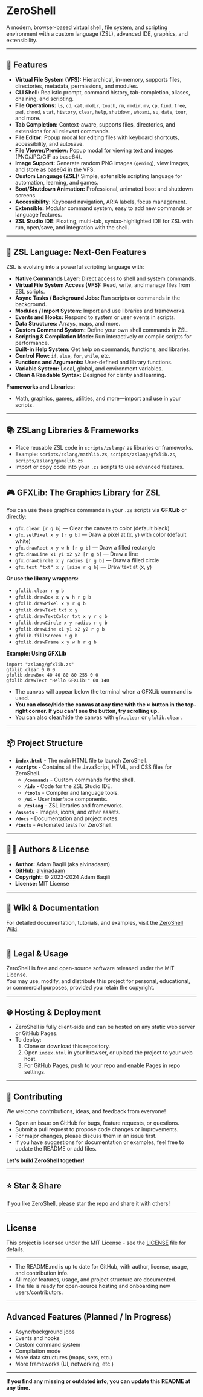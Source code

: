 # ZeroShell

A modern, browser-based virtual shell, file system, and scripting environment with a custom language (ZSL), advanced IDE, graphics, and extensibility.

---

## 🚀 Features

- **Virtual File System (VFS):** Hierarchical, in-memory, supports files, directories, metadata, permissions, and modules.
- **CLI Shell:** Realistic prompt, command history, tab-completion, aliases, chaining, and scripting.
- **File Operations:** `ls`, `cd`, `cat`, `mkdir`, `touch`, `rm`, `rmdir`, `mv`, `cp`, `find`, `tree`, `pwd`, `chmod`, `stat`, `history`, `clear`, `help`, `shutdown`, `whoami`, `su`, `date`, `tour`, and more.
- **Tab Completion:** Context-aware, supports files, directories, and extensions for all relevant commands.
- **File Editor:** Popup modal for editing files with keyboard shortcuts, accessibility, and autosave.
- **File Viewer/Preview:** Popup modal for viewing text and images (PNG/JPG/GIF as base64).
- **Image Support:** Generate random PNG images (`genimg`), view images, and store as base64 in the VFS.
- **Custom Language (ZSL):** Simple, extensible scripting language for automation, learning, and games.
- **Boot/Shutdown Animation:** Professional, animated boot and shutdown screens.
- **Accessibility:** Keyboard navigation, ARIA labels, focus management.
- **Extensible:** Modular command system, easy to add new commands or language features.
- **ZSL Studio IDE:** Floating, multi-tab, syntax-highlighted IDE for ZSL with run, open/save, and integration with the shell.

---

## 📝 ZSL Language: Next-Gen Features

ZSL is evolving into a powerful scripting language with:

- **Native Commands Layer:** Direct access to shell and system commands.
- **Virtual File System Access (VFS):** Read, write, and manage files from ZSL scripts.
- **Async Tasks / Background Jobs:** Run scripts or commands in the background.
- **Modules / Import System:** Import and use libraries and frameworks.
- **Events and Hooks:** Respond to system or user events in scripts.
- **Data Structures:** Arrays, maps, and more.
- **Custom Command System:** Define your own shell commands in ZSL.
- **Scripting & Compilation Mode:** Run interactively or compile scripts for performance.
- **Built-in Help System:** Get help on commands, functions, and libraries.
- **Control Flow:** `if`, `else`, `for`, `while`, etc.
- **Functions and Arguments:** User-defined and library functions.
- **Variable System:** Local, global, and environment variables.
- **Clean & Readable Syntax:** Designed for clarity and learning.

**Frameworks and Libraries:**  
- Math, graphics, games, utilities, and more—import and use in your scripts.

---

## 📚 ZSLang Libraries & Frameworks

- Place reusable ZSL code in `scripts/zslang/` as libraries or frameworks.
- Example: `scripts/zslang/mathlib.zs`, `scripts/zslang/gfxlib.zs`, `scripts/zslang/gamelib.zs`
- Import or copy code into your `.zs` scripts to use advanced features.

---

## 🎮 GFXLib: The Graphics Library for ZSL

You can use these graphics commands in your `.zs` scripts via **GFXLib** or directly:

- `gfx.clear [r g b]` — Clear the canvas to color (default black)
- `gfx.setPixel x y [r g b]` — Draw a pixel at (x, y) with color (default white)
- `gfx.drawRect x y w h [r g b]` — Draw a filled rectangle
- `gfx.drawLine x1 y1 x2 y2 [r g b]` — Draw a line
- `gfx.drawCircle x y radius [r g b]` — Draw a filled circle
- `gfx.text "txt" x y [size r g b]` — Draw text at (x, y)

**Or use the library wrappers:**
- `gfxlib.clear r g b`
- `gfxlib.drawBox x y w h r g b`
- `gfxlib.drawPixel x y r g b`
- `gfxlib.drawText txt x y`
- `gfxlib.drawTextColor txt x y r g b`
- `gfxlib.drawCircle x y radius r g b`
- `gfxlib.drawLine x1 y1 x2 y2 r g b`
- `gfxlib.fillScreen r g b`
- `gfxlib.drawFrame x y w h r g b`

**Example: Using GFXLib**
```
import "zslang/gfxlib.zs"
gfxlib.clear 0 0 0
gfxlib.drawBox 40 40 80 80 255 0 0
gfxlib.drawText "Hello GFXLib!" 60 140
```

- The canvas will appear below the terminal when a GFXLib command is used.
- **You can close/hide the canvas at any time with the × button in the top-right corner. If you can't see the button, try scrolling up.**
- You can also clear/hide the canvas with `gfx.clear` or `gfxlib.clear`.

---

## 📦 Project Structure

- **`index.html`** - The main HTML file to launch ZeroShell.
- **`/scripts`** - Contains all the JavaScript, HTML, and CSS files for ZeroShell.
  - **`/commands`** - Custom commands for the shell.
  - **`/ide`** - Code for the ZSL Studio IDE.
  - **`/tools`** - Compiler and language tools.
  - **`/ui`** - User interface components.
  - **`/zslang`** - ZSL libraries and frameworks.
- **`/assets`** - Images, icons, and other assets.
- **`/docs`** - Documentation and project notes.
- **`/tests`** - Automated tests for ZeroShell.

---

## 🧑‍💻 Authors & License

- **Author:** Adam Baqili (aka alvinadaam)
- **GitHub:** [alvinadaam](https://github.com/alvinadaam)
- **Copyright:** © 2023-2024 Adam Baqili
- **License:** MIT License

---

## 📝 Wiki & Documentation

For detailed documentation, tutorials, and examples, visit the [ZeroShell Wiki](https://github.com/alvinadaam/ZeroShell/wiki).

---

## 📢 Legal & Usage

ZeroShell is free and open-source software released under the MIT License.  
You may use, modify, and distribute this project for personal, educational, or commercial purposes, provided you retain the copyright.

---

## 🌐 Hosting & Deployment

- ZeroShell is fully client-side and can be hosted on any static web server or GitHub Pages.
- To deploy:
  1. Clone or download this repository.
  2. Open `index.html` in your browser, or upload the project to your web host.
  3. For GitHub Pages, push to your repo and enable Pages in repo settings.

---

## 🤝 Contributing

We welcome contributions, ideas, and feedback from everyone!

- Open an issue on GitHub for bugs, feature requests, or questions.
- Submit a pull request to propose code changes or improvements.
- For major changes, please discuss them in an issue first.
- If you have suggestions for documentation or examples, feel free to update the README or add files.

**Let's build ZeroShell together!**

---

## ⭐️ Star & Share

If you like ZeroShell, please star the repo and share it with others!

---

## License

This project is licensed under the MIT License - see the [LICENSE](./LICENSE) file for details.

---

- The README.md is up to date for GitHub, with author, license, usage, and contribution info.
- All major features, usage, and project structure are documented.
- The file is ready for open-source hosting and onboarding new users/contributors.

---

## Advanced Features (Planned / In Progress)

- Async/background jobs
- Events and hooks
- Custom command system
- Compilation mode
- More data structures (maps, sets, etc.)
- More frameworks (UI, networking, etc.)

---

**If you find any missing or outdated info, you can update this README at any time.**
